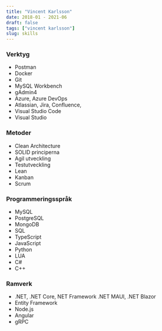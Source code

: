 ```yaml
---
title: "Vincent Karlsson"
date: 2018-01 - 2021-06
draft: false
tags: ["vincent karlsson"]
slug: skills
---
```


 
### <Icon name="carbon:tools" :size="2rem"></Icon>  Verktyg

* Postman
* Docker
* Git
* MySQL Workbench
* gAdmin4
* Azure, Azure DevOps
* Atlassian, Jira, Confluence,
* Visual Studio Code
* Visual Studio

### <Icon name="iconoir:agile" :size="2rem"></Icon> Metoder 

* Clean Architecture
* SOLID principerna
* Agil utveckling 
* Testutveckling
* Lean
* Kanban
* Scrum

### <Icon name="solar:programming-broken" :size="2rem"></Icon> Programmeringsspråk

* MySQL
* PostgreSQL
* MongoDB
* SQL
* TypeScript
* JavaScript
* Python
* LUA
* C#
* C++

### <Icon name="simple-icons:framework" :size="2rem"></Icon> Ramverk


* .NET, .NET Core, NET Framework .NET MAUI, .NET Blazor 
* Entity Framework
* Node.js
* Angular
* gRPC
